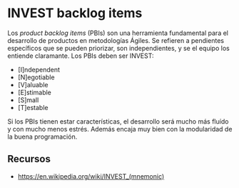 # INVEST backlog items

Los *product backlog items* (PBIs) son una herramienta fundamental para el
desarrollo de productos en metodologías Ágiles. Se refieren a pendientes
específicos que se pueden priorizar, son independientes, y se el equipo los
entiende claramante. Los PBIs deben ser INVEST:

- [I]ndependent
- [N]egotiable
- [V]aluable
- [E]stimable
- [S]mall
- [T]estable

Si los PBIs tienen estar características, el desarrollo será mucho más
fluído y con mucho menos estrés. Además encaja muy bien con la modularidad
de la buena programación.

## Recursos

- https://en.wikipedia.org/wiki/INVEST_(mnemonic)
